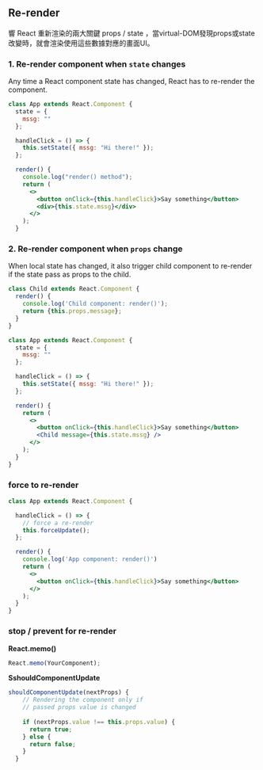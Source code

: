 ## Re-render

響 React 重新渲染的兩大關鍵 props / state ，當virtual-DOM發現props或state改變時，就會渲染使用這些數據對應的畫面UI。

### 1. Re-render component when `state` changes
Any time a React component state has changed, React has to re-render the component.
```jsx
class App extends React.Component {
  state = {
    mssg: ""
  };

  handleClick = () => {
    this.setState({ mssg: "Hi there!" });
  };

  render() {
    console.log("render() method");
    return (
      <>
        <button onClick={this.handleClick}>Say something</button>
        <div>{this.state.mssg}</div>
      </>
    );
  }
```

### 2. Re-render component when `props` change
When local state has changed, it also trigger child component to re-render if the state pass as props to the child.

```jsx
class Child extends React.Component {
  render() {
    console.log('Child component: render()');
    return {this.props.message};
  }
}

class App extends React.Component {
  state = {
    mssg: ""
  };

  handleClick = () => {
    this.setState({ mssg: "Hi there!" });
  };

  render() {
    return (
      <>
        <button onClick={this.handleClick}>Say something</button>
        <Child message={this.state.mssg} />
      </>
    );
  }
}

```



### force to re-render


```jsx
class App extends React.Component {

  handleClick = () => {
    // force a re-render
    this.forceUpdate();
  };

  render() {
    console.log('App component: render()')
    return (
      <>
        <button onClick={this.handleClick}>Say something</button>
      </>
    );
  }
}
```


### stop / prevent for re-render
**React.memo()**
```jsx
React.memo(YourComponent);
```

**SshouldComponentUpdate**

```jsx
shouldComponentUpdate(nextProps) {
    // Rendering the component only if 
    // passed props value is changed
  
    if (nextProps.value !== this.props.value) {
      return true;
    } else {
      return false;
    }
  }
```

